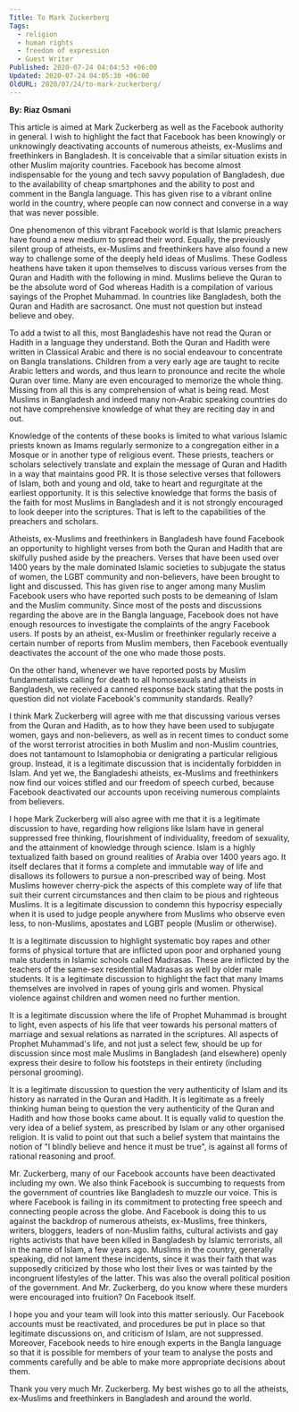 ```yaml
---
Title: To Mark Zuckerberg
Tags:
  - religion
  - human rights
  - freedom of expression
  - Guest Writer
Published: 2020-07-24 04:04:53 +06:00
Updated: 2020-07-24 04:05:30 +06:00
OldURL: 2020/07/24/to-mark-zuckerberg/
---
```


<strong>By: Riaz Osmani</strong>

This article is aimed at Mark Zuckerberg as well as the Facebook authority in general. I wish to highlight the fact that Facebook has been knowingly or unknowingly deactivating accounts of numerous atheists, ex-Muslims and freethinkers in Bangladesh. It is conceivable that a similar situation exists in other Muslim majority countries. Facebook has become almost indispensable for the young and tech savvy population of Bangladesh, due to the availability of cheap smartphones and the ability to post and comment in the Bangla language. This has given rise to a vibrant online world in the country, where people can now connect and converse in a way that was never possible.

One phenomenon of this vibrant Facebook world is that Islamic preachers have found a new medium to spread their word. Equally, the previously silent group of atheists, ex-Muslims and freethinkers have also found a new way to challenge some of the deeply held ideas of Muslims. These Godless heathens have taken it upon themselves to discuss various verses from the Quran and Hadith with the following in mind. Muslims believe the Quran to be the absolute word of God whereas Hadith is a compilation of various sayings of the Prophet Muhammad. In countries like Bangladesh, both the Quran and Hadith are sacrosanct. One must not question but instead believe and obey.

To add a twist to all this, most Bangladeshis have not read the Quran or Hadith in a language they understand. Both the Quran and Hadith were written in Classical Arabic and there is no social endeavour to concentrate on Bangla translations. Children from a very early age are taught to recite Arabic letters and words, and thus learn to pronounce and recite the whole Quran over time. Many are even encouraged to memorize the whole thing. Missing from all this is any comprehension of what is being read. Most Muslims in Bangladesh and indeed many non-Arabic speaking countries do not have comprehensive knowledge of what they are reciting day in and out.

Knowledge of the contents of these books is limited to what various Islamic priests known as Imams regularly sermonize to a congregation either in a Mosque or in another type of religious event. These priests, teachers or scholars selectively translate and explain the message of Quran and Hadith in a way that maintains good PR. It is those selective verses that followers of Islam, both and young and old, take to heart and regurgitate at the earliest opportunity. It is this selective knowledge that forms the basis of the faith for most Muslims in Bangladesh and it is not strongly encouraged to look deeper into the scriptures. That is left to the capabilities of the preachers and scholars.

Atheists, ex-Muslims and freethinkers in Bangladesh have found Facebook an opportunity to highlight verses from both the Quran and Hadith that are skilfully pushed aside by the preachers. Verses that have been used over 1400 years by the male dominated Islamic societies to subjugate the status of women, the LGBT community and non-believers, have been brought to light and discussed. This has given rise to anger among many Muslim Facebook users who have reported such posts to be demeaning of Islam and the Muslim community. Since most of the posts and discussions regarding the above are in the Bangla language, Facebook does not have enough resources to investigate the complaints of the angry Facebook users. If posts by an atheist, ex-Muslim or freethinker regularly receive a certain number of reports from Muslim members, then Facebook eventually deactivates the account of the one who made those posts.

On the other hand, whenever we have reported posts by Muslim fundamentalists calling for death to all homosexuals and atheists in Bangladesh, we received a canned response back stating that the posts in question did not violate Facebook's community standards. Really?

I think Mark Zuckerberg will agree with me that discussing various verses from the Quran and Hadith, as to how they have been used to subjugate women, gays and non-believers, as well as in recent times to conduct some of the worst terrorist atrocities in both Muslim and non-Muslim countries, does not tantamount to Islamophobia or denigrating a particular religious group. Instead, it is a legitimate discussion that is incidentally forbidden in Islam. And yet we, the Bangladeshi atheists, ex-Muslims and freethinkers now find our voices stifled and our freedom of speech curbed, because Facebook deactivated our accounts upon receiving numerous complaints from believers.

I hope Mark Zuckerberg will also agree with me that it is a legitimate discussion to have, regarding how religions like Islam have in general suppressed free thinking, flourishment of individuality, freedom of sexuality, and the attainment of knowledge through science. Islam is a highly textualized faith based on ground realities of Arabia over 1400 years ago. It itself declares that it forms a complete and immutable way of life and disallows its followers to pursue a non-prescribed way of being. Most Muslims however cherry-pick the aspects of this complete way of life that suit their current circumstances and then claim to be pious and righteous Muslims. It is a legitimate discussion to condemn this hypocrisy especially when it is used to judge people anywhere from Muslims who observe even less, to non-Muslims, apostates and LGBT people (Muslim or otherwise).

It is a legitimate discussion to highlight systematic boy rapes and other forms of physical torture that are inflicted upon poor and orphaned young male students in Islamic schools called Madrasas. These are inflicted by the teachers of the same-sex residential Madrasas as well by older male students. It is a legitimate discussion to highlight the fact that many Imams themselves are involved in rapes of young girls and women. Physical violence against children and women need no further mention.

It is a legitimate discussion where the life of Prophet Muhammad is brought to light, even aspects of his life that veer towards his personal matters of marriage and sexual relations as narrated in the scriptures. All aspects of Prophet Muhammad's life, and not just a select few, should be up for discussion since most male Muslims in Bangladesh (and elsewhere) openly express their desire to follow his footsteps in their entirety (including personal grooming).

It is a legitimate discussion to question the very authenticity of Islam and its history as narrated in the Quran and Hadith. It is legitimate as a freely thinking human being to question the very authenticity of the Quran and Hadith and how those books came about. It is equally valid to question the very idea of a belief system, as prescribed by Islam or any other organised religion. It is valid to point out that such a belief system that maintains the notion of "I blindly believe and hence it must be true", is against all forms of rational reasoning and proof.

Mr. Zuckerberg, many of our Facebook accounts have been deactivated including my own. We also think Facebook is succumbing to requests from the government of countries like Bangladesh to muzzle our voice. This is where Facebook is failing in its commitment to protecting free speech and connecting people across the globe. And Facebook is doing this to us against the backdrop of numerous atheists, ex-Muslims, free thinkers, writers, bloggers, leaders of non-Muslim faiths, cultural activists and gay rights activists that have been killed in Bangladesh by Islamic terrorists, all in the name of Islam, a few years ago. Muslims in the country, generally speaking, did not lament these incidents, since it was their faith that was supposedly criticized by those who lost their lives or was tainted by the incongruent lifestyles of the latter. This was also the overall political position of the government. And Mr. Zuckerberg, do you know where these murders were encouraged into fruition? On Facebook itself.

I hope you and your team will look into this matter seriously. Our Facebook accounts must be reactivated, and procedures be put in place so that legitimate discussions on, and criticism of Islam, are not suppressed. Moreover, Facebook needs to hire enough experts in the Bangla language so that it is possible for members of your team to analyse the posts and comments carefully and be able to make more appropriate decisions about them.

Thank you very much Mr. Zuckerberg. My best wishes go to all the atheists, ex-Muslims and freethinkers in Bangladesh and around the world.

